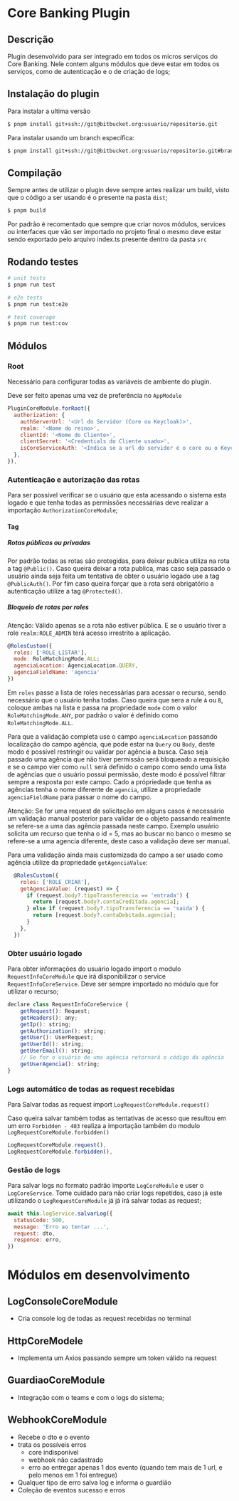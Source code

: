 <!-- <p align="center">
  <a href="http://nestjs.com/" target="blank"><img src="https://nestjs.com/img/logo-small.svg" width="120" alt="Nest Logo" /></a>
</p>

[circleci-image]: https://img.shields.io/circleci/build/github/nestjs/nest/master?token=abc123def456
[circleci-url]: https://circleci.com/gh/nestjs/nest

  <p align="center">A progressive <a href="http://nodejs.org" target="_blank">Node.js</a> framework for building efficient and scalable server-side applications.</p>
    <p align="center">
<a href="https://www.npmjs.com/~nestjscore" target="_blank"><img src="https://img.shields.io/npm/v/@nestjs/core.svg" alt="NPM Version" /></a>
<a href="https://www.npmjs.com/~nestjscore" target="_blank"><img src="https://img.shields.io/npm/l/@nestjs/core.svg" alt="Package License" /></a>
<a href="https://www.npmjs.com/~nestjscore" target="_blank"><img src="https://img.shields.io/npm/dm/@nestjs/common.svg" alt="NPM Downloads" /></a>
<a href="https://circleci.com/gh/nestjs/nest" target="_blank"><img src="https://img.shields.io/circleci/build/github/nestjs/nest/master" alt="CircleCI" /></a>
<a href="https://discord.gg/G7Qnnhy" target="_blank"><img src="https://img.shields.io/badge/discord-online-brightgreen.svg" alt="Discord"/></a>
<a href="https://opencollective.com/nest#backer" target="_blank"><img src="https://opencollective.com/nest/backers/badge.svg" alt="Backers on Open Collective" /></a>
<a href="https://opencollective.com/nest#sponsor" target="_blank"><img src="https://opencollective.com/nest/sponsors/badge.svg" alt="Sponsors on Open Collective" /></a>
  <a href="https://paypal.me/kamilmysliwiec" target="_blank"><img src="https://img.shields.io/badge/Donate-PayPal-ff3f59.svg" alt="Donate us"/></a>
    <a href="https://opencollective.com/nest#sponsor"  target="_blank"><img src="https://img.shields.io/badge/Support%20us-Open%20Collective-41B883.svg" alt="Support us"></a>
  <a href="https://twitter.com/nestframework" target="_blank"><img src="https://img.shields.io/twitter/follow/nestframework.svg?style=social&label=Follow" alt="Follow us on Twitter"></a>
</p> -->
  <!--[![Backers on Open Collective](https://opencollective.com/nest/backers/badge.svg)](https://opencollective.com/nest#backer)
  [![Sponsors on Open Collective](https://opencollective.com/nest/sponsors/badge.svg)](https://opencollective.com/nest#sponsor)-->

# Core Banking Plugin

## Descrição

Plugin desenvolvido para ser integrado em todos os micros serviços do Core Banking. Nele contem alguns módulos que deve estar em todos os serviços, como de autenticação e o de criação de logs;

## Instalação do plugin

Para instalar a ultima versão 

```bash
$ pnpm install git+ssh://git@bitbucket.org:usuario/repositorio.git
```

Para instalar usando um branch específica:

```bash
$ pnpm install git+ssh://git@bitbucket.org:usuario/repositorio.git#branch-nome
```


## Compilação

Sempre antes de utilizar o plugin deve sempre antes realizar um build, visto que o código a ser usando é o presente na pasta `dist`;

```bash
$ pnpm build
```

Por padrão é recomentado que sempre que criar novos módulos, services ou interfaces que vão ser importado no projeto final o mesmo deve estar sendo exportado pelo arquivo index.ts presente dentro da pasta `src`

## Rodando testes

```bash
# unit tests
$ pnpm run test

# e2e tests
$ pnpm run test:e2e

# test coverage
$ pnpm run test:cov
```

## Módulos

### Root

Necessário para configurar todas as variáveis de ambiente do plugin.

Deve ser feito apenas uma vez de preferência no `AppModule`

```javascript
PluginCoreModule.forRoot({
  authorization: {
    authServerUrl: '<Url do Servidor (Core ou Keycloak)>',
    realm: '<Nome do reino>',
    clientId: '<Nome do Cliente>',
    clientSecret: '<Credentials do Cliente usado>',
    isCoreServiceAuth: '<Indica se a url do servidor é o core ou o Keycloak>'
  },
}),
```

### Autenticação e autorização das rotas

Para ser possível verificar se o usuário que esta acessando o sistema esta logado e que tenha todas as permissões necessárias deve realizar a importação `AuthorizationCoreModule`;

#### Tag

##### Rotas públicas ou privadas

Por padrão todas as rotas são protegidas, para deixar publica utiliza na rota a tag `@Public()`. Caso queira deixar a rota publica, mas caso seja passado o usuário ainda seja feita um tentativa de obter o usuário logado use a tag `@PublicAuth()`. Por fim caso queira forçar que a rota será obrigatório a autenticação utilize a tag `@Protected()`.

##### Bloqueio de rotas por roles

Atenção: Válido apenas se a rota não estiver pública. E se o usuário tiver a role `realm:ROLE_ADMIN` terá acesso irrestrito a aplicação.

```javascript
@RolesCustom({
  roles: ['ROLE_LISTAR'],
  mode: RoleMatchingMode.ALL;
  agenciaLocation: AgenciaLocation.QUERY,
  agenciaFieldName: 'agencia'
})
```

Em `roles` passe a lista de roles necessárias para acessar o recurso, sendo necessário que o usuário tenha todas. Caso queira que sera a rule `A` ou `B`, coloque ambas na lista e passa na propriedade `mode` com o valor `RoleMatchingMode.ANY`, por padrão o valor é definido como `RoleMatchingMode.ALL`.


Para que a validação completa use o campo `agenciaLocation` passando localização do campo agência, que pode estar na `Query` ou `Body`, deste modo é possível restringir ou validar por agência a busca. Caso seja passado uma agência que não tiver permissão será bloqueado a requisição e se o campo vier como `null` será definido o campo como sendo uma lista de agências que o usuário possui permissão, deste modo é possível filtrar sempre a resposta por este campo. Cado a própriedade que tenha as agências tenha o nome diferente de `agencia`, utilize a propriedade `agenciaFieldName` para passar o nome do campo.

Atenção: Se for uma request de solicitação em alguns casos é necessário um validação manual posterior para validar de o objeto passando realmente se refere-se a uma das agência passada neste campo. Exemplo usuário solicita um recurso que tenha o id = 5, mas ao buscar no banco o mesmo se refere-se a uma agencia diferente, deste caso a validação deve ser manual.

Para uma validação ainda mais customizada do campo a ser usado como agência utilize da propriedade `getAgenciaValue`:

```javascript
  @RolesCustom({
    roles: ['ROLE_CRIAR'],
    getAgenciaValue: (request) => {
      if (request.body?.tipoTransferencia == 'entrada') {
        return [request.body?.contaCreditada.agencia];
      } else if (request.body?.tipoTransferencia == 'saida') {
        return [request.body?.contaDebitada.agencia];
      }
    },
  })
```

### Obter usuário logado

Para obter informações do usuário logado import o modulo `RequestInfoCoreModule` que irá disponibilizar o service `RequestInfoCoreService`. Deve ser sempre importado no módulo que for utilizar o recurso;

```javascript
declare class RequestInfoCoreService {
    getRequest(): Request;
    getHeaders(): any;
    getIp(): string;
    getAuthorization(): string;
    getUser(): UserRequest;
    getUserId(): string;
    getUserEmail(): string;
    // Se for o usuário de uma agência retornará o código da agência
    getUserAgencia(): string;
}
```


### Logs automático de todas as request recebidas

Para Salvar todas as request import `LogRequestCoreModule.request()`

Caso queira salvar também todas as tentativas de acesso que resultou em um erro `Forbidden - 403` realiza a importação também do modulo `LogRequestCoreModule.forbidden()`


```javascript
LogRequestCoreModule.request(),
LogRequestCoreModule.forbidden(),
```


### Gestão de logs

Para salvar logs no formato padrão importe `LogCoreModule` e user o `LogCoreService`. Tome cuidado para não criar logs repetidos, caso já este utilizando o `LogRequestCoreModule` já já irá salvar todas as request;

```javascript
await this.logService.salvarLog({
  statusCode: 500,
  message: 'Erro ao tentar ...',
  request: dto,
  response: erro,
})
```


# Módulos em desenvolvimento

## LogConsoleCoreModule
- Cria console log de todas as request recebidas no terminal


## HttpCoreModele
- Implementa um Axios passando sempre um token válido na request


## GuardiaoCoreModule
- Integração com o teams e com o logs do sistema;

## WebhookCoreModule
- Recebe o dto e o evento
- trata os possíveis erros
  - core indisponivel
  - webhook não cadastrado
  - erro ao entregar apenas 1 dos evento (quando tem mais de 1 url, e pelo menos em 1 foi entregue)
- Qualquer tipo de erro salva log e informa o guardião
- Coleção de eventos
  sucesso e erros
